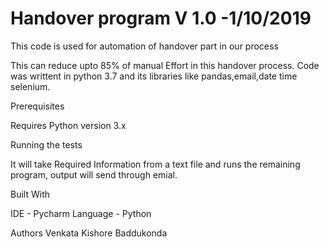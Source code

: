 # Handover program V 1.0 -1/10/2019
This code is used for automation of handover part in our process

This can reduce upto 85% of manual Effort in this handover process. Code was writtent in python 3.7 and its libraries like pandas,email,date time
selenium.

Prerequisites

Requires Python version 3.x

Running the tests

It will take Required Information from a text file and runs the remaining program, output will send through emial.

Built With

IDE - Pycharm
Language - Python


Authors
Venkata Kishore Baddukonda


 
